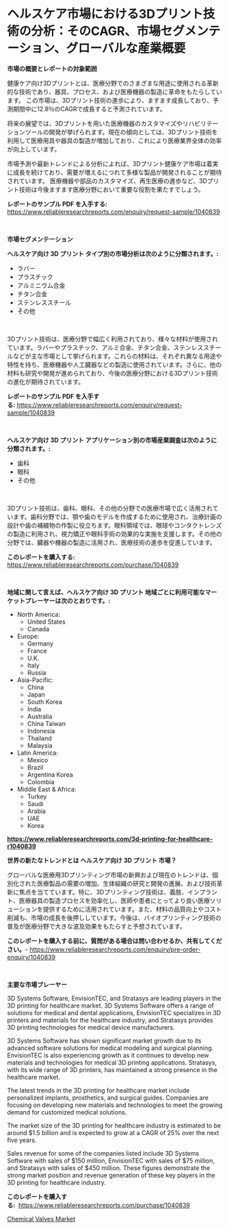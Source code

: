 <p><h1>ヘルスケア市場における3Dプリント技術の分析：そのCAGR、市場セグメンテーション、グローバルな産業概要</h1></p><p><strong>市場の概要とレポートの対象範囲</strong></p>
<p><p>健康ケア向け3Dプリントとは、医療分野でのさまざまな用途に使用される革新的な技術であり、器具、プロセス、および医療機器の製造に革命をもたらしています。 この市場は、3Dプリント技術の進歩により、ますます成長しており、予測期間中に12.8％のCAGRで成長すると予測されています。</p><p>将来の展望では、3Dプリントを用いた医療機器のカスタマイズやリハビリテーションツールの開発が挙げられます。現在の傾向としては、3Dプリント技術を利用して医療用具や器具の製造が増加しており、これにより医療業界全体の効率が向上しています。</p><p>市場予測や最新トレンドによる分析によれば、3Dプリント健康ケア市場は着実に成長を続けており、需要が増えるにつれて多様な製品が開発されることが期待されています。 医療機器や部品のカスタマイズ、再生医療の進歩など、3Dプリント技術は今後ますます医療分野において重要な役割を果たすでしょう。</p></p>
<p><strong>レポートのサンプル PDF を入手する:</strong> <a href="https://www.reliableresearchreports.com/enquiry/request-sample/1040839">https://www.reliableresearchreports.com/enquiry/request-sample/1040839</a></p>
<p>&nbsp;</p>
<p><strong>市場セグメンテーション</strong></p>
<p><strong>ヘルスケア向け 3D プリント タイプ別の市場分析は次のように分類されます。:</strong></p>
<p><ul><li>ラバー</li><li>プラスチック</li><li>アルミニウム合金</li><li>チタン合金</li><li>ステンレススチール</li><li>その他</li></ul></p>
<p>&nbsp;</p>
<p><p>3Dプリント技術は、医療分野で幅広く利用されており、様々な材料が使用されています。ラバーやプラスチック、アルミ合金、チタン合金、ステンレススチールなどが主な市場として挙げられます。これらの材料は、それぞれ異なる用途や特性を持ち、医療機器や人工臓器などの製造に使用されています。さらに、他の材料も研究や開発が進められており、今後の医療分野における3Dプリント技術の進化が期待されています。</p></p>
<p><strong>レポートのサンプル PDF を入手する:</strong>&nbsp;<a href="https://www.reliableresearchreports.com/enquiry/request-sample/1040839">https://www.reliableresearchreports.com/enquiry/request-sample/1040839</a></p>
<p>&nbsp;</p>
<p><strong> ヘルスケア向け 3D プリント アプリケーション別の市場産業調査は次のように分類されます。:</strong></p>
<p><ul><li>歯科</li><li>眼科</li><li>その他</li></ul></p>
<p>&nbsp;</p>
<p><p>3Dプリント技術は、歯科、眼科、その他の分野での医療市場で広く活用されています。歯科分野では、顎や歯のモデルを作成するために使用され、治療計画の設計や歯の補綴物の作製に役立ちます。眼科領域では、眼球やコンタクトレンズの製造に利用され、視力矯正や眼科手術の効果的な実施を支援します。その他の分野では、臓器や機器の製造に活用され、医療技術の進歩を促進しています。</p></p>
<p><strong>このレポートを購入する:</strong>&nbsp; <a href="https://www.reliableresearchreports.com/purchase/1040839">https://www.reliableresearchreports.com/purchase/1040839</a></p>
<p>&nbsp;</p>
<p><strong>地域に関して言えば、ヘルスケア向け 3D プリント 地域ごとに利用可能なマーケットプレーヤーは次のとおりです。:</strong></p>
<p><ul>
    <li>
        North America:
        <ul>
            <li>United States</li>
            <li>Canada</li>
        </ul>
    </li>
    <li>
        Europe:
        <ul>
            <li>Germany</li>
            <li>France</li>
            <li>U.K.</li>
            <li>Italy</li>
            <li>Russia</li>
        </ul>
    </li>
    <li>
        Asia-Pacific:
        <ul>
            <li>China</li>
            <li>Japan</li>
            <li>South Korea</li>
            <li>India</li>
            <li>Australia</li>
            <li>China Taiwan</li>
            <li>Indonesia</li>
            <li>Thailand</li>
            <li>Malaysia</li>
        </ul>
    </li>
    <li>
        Latin America:
        <ul>
            <li>Mexico</li>
            <li>Brazil</li>
            <li>Argentina Korea</li>
            <li>Colombia</li>
        </ul>
    </li>
    <li>
        Middle East & Africa:
        <ul>
            <li>Turkey</li>
            <li>Saudi</li>
            <li>Arabia</li>
            <li>UAE</li>
            <li>Korea</li>
        </ul>
    </li>
    </ul></p>
<p><strong><a href="https://www.reliableresearchreports.com/3d-printing-for-healthcare-r1040839">https://www.reliableresearchreports.com/3d-printing-for-healthcare-r1040839</a></strong>&nbsp;</p>
<p><strong>世界の新たなトレンドとは ヘルスケア向け 3D プリント 市場？</strong></p>
<p><p>グローバルな医療用3Dプリンティング市場の新興および現在のトレンドは、個別化された医療製品の需要の増加、生体組織の研究と開発の進展、および技術革新に焦点を当てています。特に、3Dプリンティング技術は、義肢、インプラント、医療器具の製造プロセスを効率化し、医師や患者にとってより良い医療ソリューションを提供するために活用されています。また、材料の品質向上やコスト削減も、市場の成長を後押ししています。今後は、バイオプリンティング技術の普及が医療分野で大きな波及効果をもたらすと予想されています。</p></p>
<p><strong>このレポートを購入する前に、質問がある場合は問い合わせるか、共有してください。</strong>- <a href="https://www.reliableresearchreports.com/enquiry/pre-order-enquiry/1040839">https://www.reliableresearchreports.com/enquiry/pre-order-enquiry/1040839</a></p>
<p>&nbsp;</p>
<p><strong>主要な市場プレーヤー</strong></p>
<p><p>3D Systems Software, EnvisionTEC, and Stratasys are leading players in the 3D printing for healthcare market. 3D Systems Software offers a range of solutions for medical and dental applications, EnvisionTEC specializes in 3D printers and materials for the healthcare industry, and Stratasys provides 3D printing technologies for medical device manufacturers.</p><p>3D Systems Software has shown significant market growth due to its advanced software solutions for medical modeling and surgical planning. EnvisionTEC is also experiencing growth as it continues to develop new materials and technologies for medical 3D printing applications. Stratasys, with its wide range of 3D printers, has maintained a strong presence in the healthcare market.</p><p>The latest trends in the 3D printing for healthcare market include personalized implants, prosthetics, and surgical guides. Companies are focusing on developing new materials and technologies to meet the growing demand for customized medical solutions.</p><p>The market size of the 3D printing for healthcare industry is estimated to be around $1.5 billion and is expected to grow at a CAGR of 25% over the next five years. </p><p>Sales revenue for some of the companies listed include 3D Systems Software with sales of $150 million, EnvisionTEC with sales of $75 million, and Stratasys with sales of $450 million. These figures demonstrate the strong market position and revenue generation of these key players in the 3D printing for healthcare industry.</p></p>
<p><strong>このレポートを購入する:</strong>&nbsp;&nbsp;<a href="https://www.reliableresearchreports.com/purchase/1040839">https://www.reliableresearchreports.com/purchase/1040839</a></p>
<p><p><a href="https://github.com/AKSHATREPORTPRIME/Market-Research-Report-List-4/blob/main/chemical-valves-market.md">Chemical Valves Market</a></p></p>